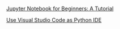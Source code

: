 [Jupyter Notebook for Beginners: A Tutorial](https://www.dataquest.io/blog/jupyter-notebook-tutorial/)

[Use Visual Studio Code as Python IDE](https://code.visualstudio.com/docs/python/python-tutorial)

